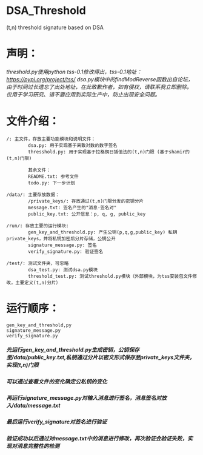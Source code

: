 # DSA_Threshold
(t,n) threshold signature based on DSA

# 声明：
*threshold.py使用python tss-0.1修改得出，tss-0.1地址：https://pypi.org/project/tss/*
*dsa.py模块中的findModReverse函数出自论坛，由于时间过长遗忘了出处地址，在此致歉作者，如有侵权，请联系我立即删除。*
*仅用于学习研究、请不要应用到实际生产中，防止出现安全问题。*

# 文件介绍：
    /: 主文件，存放主要功能模块和说明文件：
            dsa.py: 用于实现基于离散对数的数字签名
            thresshold.py: 用于实现基于拉格朗日插值法的(t,n)门限 (基于shamir的(t,n)门限)

            其余文件：
            README.txt: 参考文件
            todo.py: 下一步计划

    /data/: 主要存放数据：
            /private_keys/: 存放通过(t,n)门限分发的密钥分片
            message.txt: 签名产生的"消息-签名对"
            public_key.txt: 公开信息：p, q, g, public_key

    /run/: 存放主要的运行模块:
            gen_key_and_threshold.py: 产生公钥(p,q,g,public_key) 私钥private_keys，并将私钥加密后分片存储，公钥公开
            signature_message.py: 签名
            verify_signature.py: 验证签名

    /test/: 测试文件夹，可忽略
            dsa_test.py: 测试dsa.py模块
            threshold_test.py: 测试threshold.py模块（外部模块，为tss安装包文件修改，主要定义(t,n)分片）


# 运行顺序：
    gen_key_and_threshold,py
    signature_message.py
    verify_signature.py

##### 先运行gen_key_and_threshold.py生成密钥，公钥保存至/data/public_key.txt,私钥通过分片以密文形式保存至private_keys文件夹，实现(t,n)门限

##### 可以通过查看文件的变化确定公私钥的变化

##### 再运行signature_message.py对输入消息进行签名，消息签名对放入/data/message.txt

##### 最后运行verify_signature对签名进行验证
##### 验证成功以后通过对message.txt中的消息进行修改，再次验证会验证失败，实现对消息完整性的检测
